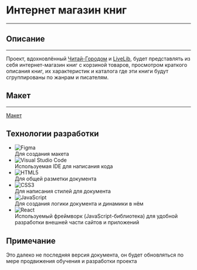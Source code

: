 # Интернет магазин книг
---
## Описание
---
Проект, вдохновлённый [Читай-Городом](https://www.chitai-gorod.ru/) и [LiveLib](https://www.livelib.ru/), будет представлять из себя интернет-магазин книг с корзиной товаров, просмотром краткого описания книг, их характеристик и каталога где эти книги будут сгруппированы по жанрам и писателям. 
## Макет 
---
[Макет](https://www.figma.com/file/XYUHXgItR0o9IjXA20b1uo/Book-shop?node-id=0%3A1)
## Технологии разработки 
- ![Figma](https://img.shields.io/badge/figma-%23F24E1E.svg?style=for-the-badge&logo=figma&logoColor=white)\
  Для создания макета
- ![Visual Studio Code](https://img.shields.io/badge/Visual%20Studio%20Code-0078d7.svg?style=for-the-badge&logo=visual-studio-code&logoColor=white)\
  Используемая IDE для написания кода
- ![HTML5](https://img.shields.io/badge/html5-%23E34F26.svg?style=for-the-badge&logo=html5&logoColor=white)\
  Для общей разметки документа
- ![CSS3](https://img.shields.io/badge/css3-%231572B6.svg?style=for-the-badge&logo=css3&logoColor=white)\
  Для написания стилей для документа
- ![JavaScript](https://img.shields.io/badge/javascript-%23323330.svg?style=for-the-badge&logo=javascript&logoColor=%23F7DF1E)\
  Для создания логики документа и динамики в нём
- ![React](https://img.shields.io/badge/react-%2320232a.svg?style=for-the-badge&logo=react&logoColor=%2361DAFB)\
  Используемый фреймворк (JavaScript-библиотека) для удобной разработки внешней части сайтов и приложений
## Примечание
Это далеко не последняя версия документа, он будет обновляться по мере продвижения обучения и разработки проекта 
